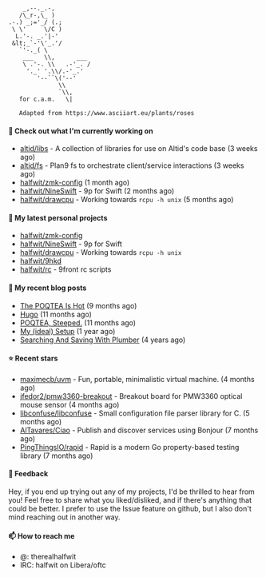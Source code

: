 ```
    _,--._.-,
   /\_r-,\_ )
.-.) _;='_/ (.;
 \ \'     \/C )
  L.'-. _.'|-'
 &lt;_`-'\'_.'/
   `'-._( \
    ___   \\,      ___
    \ .'-. \\   .-'_. /
     '._' '.\\/.-'_.'
        '--``\('--'
              \\
              `\\,
   for c.a.m.   \|
   
   Adapted from https://www.asciiart.eu/plants/roses
```

#### 👷 Check out what I'm currently working on

- [altid/libs](https://github.com/altid/libs) - A collection of libraries for use on Altid&#39;s code base (3 weeks ago)
- [altid/fs](https://github.com/altid/fs) - Plan9 fs to orchestrate client/service interactions (3 weeks ago)
- [halfwit/zmk-config](https://github.com/halfwit/zmk-config) (1 month ago)
- [halfwit/NineSwift](https://github.com/halfwit/NineSwift) - 9p for Swift (2 months ago)
- [halfwit/drawcpu](https://github.com/halfwit/drawcpu) - Working towards `rcpu -h unix` (5 months ago)

#### 🌱 My latest personal projects

- [halfwit/zmk-config](https://github.com/halfwit/zmk-config)
- [halfwit/NineSwift](https://github.com/halfwit/NineSwift) - 9p for Swift
- [halfwit/drawcpu](https://github.com/halfwit/drawcpu) - Working towards `rcpu -h unix`
- [halfwit/9hkd](https://github.com/halfwit/9hkd)
- [halfwit/rc](https://github.com/halfwit/rc) - 9front rc scripts

#### 📜 My recent blog posts

- [The POQTEA Is Hot](https://halfwit.github.io/2023/11/01/the-poqtea-is-hot.html) (9 months ago)
- [Hugo](https://halfwit.github.io/2023/09/04/hugo.html) (11 months ago)
- [POQTEA, Steeped.](https://halfwit.github.io/2023/08/29/layouts.html) (11 months ago)
- [My (ideal) Setup](https://halfwit.github.io/2023/07/26/setup.html) (1 year ago)
- [Searching And Saving With Plumber](https://halfwit.github.io/2020/06/27/searching.html) (4 years ago)

#### ⭐ Recent stars

- [maximecb/uvm](https://github.com/maximecb/uvm) - Fun, portable, minimalistic virtual machine. (4 months ago)
- [jfedor2/pmw3360-breakout](https://github.com/jfedor2/pmw3360-breakout) - Breakout board for PMW3360 optical mouse sensor (4 months ago)
- [libconfuse/libconfuse](https://github.com/libconfuse/libconfuse) - Small configuration file parser library for C. (5 months ago)
- [AlTavares/Ciao](https://github.com/AlTavares/Ciao) - Publish and discover services using Bonjour (7 months ago)
- [PingThingsIO/rapid](https://github.com/PingThingsIO/rapid) - Rapid is a modern Go property-based testing library (7 months ago)

#### 💬 Feedback

Hey, if you end up trying out any of my projects, I'd be thrilled to hear from you! Feel free to share what you liked/disliked, and if there's anything that could be better.
I prefer to use the Issue feature on github, but I also don't mind reaching out in another way.

#### 📫 How to reach me
- @: therealhalfwit
- IRC: halfwit on Libera/oftc
